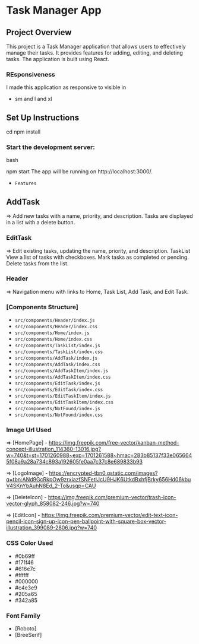 # Task Manager App

## Project Overview

This project is a Task Manager application that allows users to effectively manage their tasks. It provides features for adding, editing, and deleting tasks. The application is built using React.

### REsponsiveness

I made this application as responsive to visible in

- sm and l and xl

## Set Up Instructions

cd <project-directory> npm install

### Start the development server:

bash

npm start The app will be running on http://localhost:3000/.

- `Features`

## AddTask

=> Add new tasks with a name, priority, and description. Tasks are displayed in a list with a delete button.

### EditTask

=> Edit existing tasks, updating the name, priority, and description. TaskList View a list of tasks with checkboxes. Mark tasks as completed or pending. Delete tasks from the list.

### Header

=> Navigation menu with links to Home, Task List, Add Task, and Edit Task.

### [Components Structure]

- `src/components/Header/index.js`
- `src/components/Header/index.css`
- `src/components/Home/index.js`
- `src/components/Home/index.css`
- `src/components/TaskList/index.js`
- `src/components/TaskList/index.css`
- `src/components/AddTask/index.js`
- `src/components/AddTask/index.css`
- `src/components/AddTaskItem/index.js`
- `src/components/AddTaskItem/index.css`
- `src/components/EditTask/index.js`
- `src/components/EditTask/index.css`
- `src/components/EditTaskItem/index.js`
- `src/components/EditTaskItem/index.css`
- `src/components/NotFound/index.js`
- `src/components/NotFound/index.css`

### Image Url Used

=> [HomePage] - https://img.freepik.com/free-vector/kanban-method-concept-illustration_114360-13016.jpg?w=740&t=st=1701260988~exp=1701261588~hmac=283b85137f33e0656645f08a9a28a734c893a192605fe0aa7c37c8e689833b93

=> [LogoImage] - https://encrypted-tbn0.gstatic.com/images?q=tbn:ANd9GcRkpOw9zrxiazfSNFetIJcU9HJK6UtkdBxhfjBrky656Hd06kbuV4SKnYbAuhN8Ed_2-To&usqp=CAU

=> [DeleteIcon] - https://img.freepik.com/premium-vector/trash-icon-vector-glyph_858082-246.jpg?w=740

=> [EditIcon] - https://img.freepik.com/premium-vector/edit-text-icon-pencil-icon-sign-up-icon-pen-ballpoint-with-square-box-vector-illustration_399089-2806.jpg?w=740

### CSS Color Used

- #0b69ff
- #171f46
- #616e7c
- #ffffff
- #000000
- #c4e3e9
- #205a65
- #342a85

### Font Family

- [Roboto]
- [BreeSerif]
